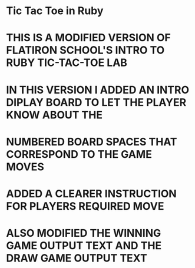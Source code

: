 # Tic Tac Toe in Ruby

# THIS IS A MODIFIED VERSION OF FLATIRON SCHOOL'S INTRO TO RUBY TIC-TAC-TOE LAB

# IN THIS VERSION I ADDED AN INTRO DIPLAY BOARD TO LET THE PLAYER KNOW ABOUT THE
# NUMBERED BOARD SPACES THAT CORRESPOND TO THE GAME MOVES

# ADDED A CLEARER INSTRUCTION FOR PLAYERS REQUIRED MOVE

# ALSO MODIFIED THE WINNING GAME OUTPUT TEXT AND THE DRAW GAME OUTPUT TEXT

